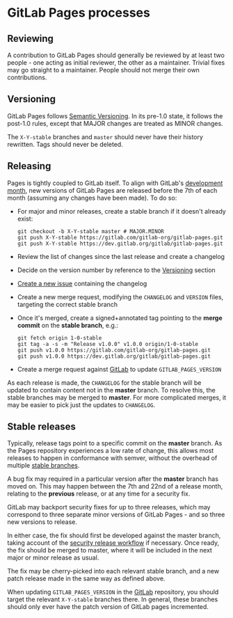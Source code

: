 # GitLab Pages processes

## Reviewing

A contribution to GitLab Pages should generally be reviewed by at least two
people - one acting as initial reviewer, the other as a maintainer. Trivial
fixes may go straight to a maintainer. People should not merge their own
contributions.

## Versioning

GitLab Pages follows [Semantic Versioning](https://semver.org/). In its pre-1.0
state, it follows the post-1.0 rules, except that MAJOR changes are treated as
MINOR changes.

The `X-Y-stable` branches and `master` should never have their history
rewritten. Tags should never be deleted.

## Releasing

Pages is tightly coupled to GitLab itself. To align with GitLab's
[development month](https://gitlab.com/gitlab-org/gitlab-ce/blob/master/PROCESS.md),
new versions of GitLab Pages are released before the 7th of each month (assuming
any changes have been made). To do so:

* For major and minor releases, create a stable branch if it doesn't already exist:

    ```shell
    git checkout -b X-Y-stable master # MAJOR.MINOR
    git push X-Y-stable https://gitlab.com/gitlab-org/gitlab-pages.git
    git push X-Y-stable https://dev.gitlab.org/gitlab/gitlab-pages.git
    ```

* Review the list of changes since the last release and create a changelog
* Decide on the version number by reference to the [Versioning](#versioning) section
* [Create a new issue](https://gitlab.com/gitlab-org/gitlab-pages/issues/new)
  containing the changelog
* Create a new merge request, modifying the `CHANGELOG` and `VERSION` files, targeting the correct stable branch
* Once it's merged, create a signed+annotated tag pointing to the **merge commit** on the **stable branch**, e.g.:

    ```shell
    git fetch origin 1-0-stable
    git tag -a -s -m "Release v1.0.0" v1.0.0 origin/1-0-stable
    git push v1.0.0 https://gitlab.com/gitlab-org/gitlab-pages.git
    git push v1.0.0 https://dev.gitlab.org/gitlab/gitlab-pages.git
    ```

* Create a merge request against [GitLab](https://gitlab.com/gitlab-org/gitlab-ce) to update `GITLAB_PAGES_VERSION`

As each release is made, the `CHANGELOG` for the stable branch will be updated
to contain content not in the **master** branch. To resolve this, the stable
branches may be merged to **master**. For more complicated merges, it may be
easier to pick just the updates to `CHANGELOG`.

## Stable releases

Typically, release tags point to a specific commit on the **master** branch. As
the Pages repository experiences a low rate of change, this allows most releases
to happen in conformance with semver, without the overhead of multiple
[stable branches](https://docs.gitlab.com/ee/workflow/gitlab_flow.html).

A bug fix may required in a particular version after the **master** branch has
moved on. This may happen between the 7th and 22nd of a release month, relating
to the **previous** release, or at any time for a security fix.

GitLab may backport security fixes for up to three releases, which may
correspond to three separate minor versions of GitLab Pages - and so three new
versions to release.

In either case, the fix should first be developed against the master branch,
taking account of the [security release workflow](https://about.gitlab.com/handbook/engineering/workflow/#security-issues)
if necessary. Once ready, the fix should be merged to master, where it will be
included in the next major or minor release as usual.

The fix may be cherry-picked into each relevant stable branch, and a new patch
release made in the same way as defined above.

When updating `GITLAB_PAGES_VERSION` in the [GitLab](https://gitlab.com/gitlab-org/gitlab-ce)
repository, you should target the relevant `X-Y-stable` branches there. In
general, these branches should only ever have the patch version of GitLab pages
incremented.

